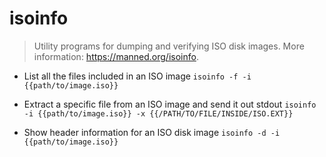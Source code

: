 # isoinfo
> Utility programs for dumping and verifying ISO disk images.
> More information: <https://manned.org/isoinfo>.

- List all the files included in an ISO image
`isoinfo -f -i {{path/to/image.iso}}`

- Extract a specific file from an ISO image and send it out stdout
`isoinfo -i {{path/to/image.iso}} -x {{/PATH/TO/FILE/INSIDE/ISO.EXT}}`

- Show header information for an ISO disk image
`isoinfo -d -i {{path/to/image.iso}}`
